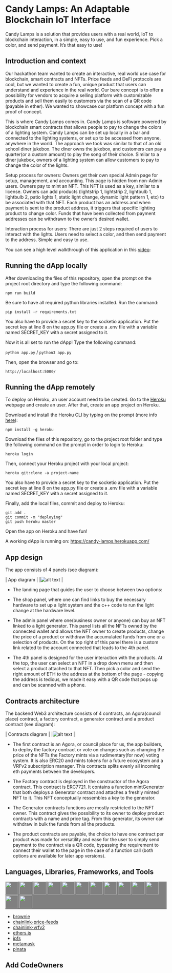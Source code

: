 # Candy Lamps: An Adaptable Blockchain IoT Interface

Candy Lamps is a solution that provides users with a real world, IoT to blockchain interaction, in a simple, easy to use, and fun experience. Pick a color, and send payment. It’s that easy to use!

## Introduction and context

Our hackathon team wanted to create an interactive, real world use case for blockchain, smart contracts and NFTs. Price feeds and DeFi protocols are cool, but we wanted to create a fun, unique product that users can understand and experience in the real world.
Our bare concept is to offer a possibility for vendors to acquire a selling platform with customizable products and sell them easily to customers via the scan of a QR code (payable in ether). We wanted to showcase our platform concept with a fun proof of concept.

This is where Candy Lamps comes in. Candy Lamps is software powered by blockchain smart contracts that allows people to pay to change the colors of a lighting system. Candy Lamps can be set up locally in a bar and connected to the lighting systems, or set up to be accessed from anyone, anywhere in the world. The approach we took was similar to that of an old school diner jukebox. The diner owns the jukebox, and customers can pay a quarter(or a custom amount) to play the song of their choice. Similar to a diner jukebox, owners of a lighting system can allow customers to pay to change the color of the lights.

Setup process for owners: Owners get their own special Admin page for setup, management, and accounting. This page is hidden from non-Admin users. Owners pay to mint an NFT. This NFT is used as a key, similar to a license. Owners can add products (lightstrip 1, lightstrip 2, lightbulb 1, lightbulb 2, patio lights 1, static light change, dynamic light pattern 1, etc) to be associated with that NFT. Each product has an address and when payment is sent to the product address, it triggers that specific lighting product to change color. Funds that have been collected from payment addresses can be withdrawn to the owner’s desired wallet.

Interaction process for users: There are just 2 steps required of users to interact with the lights. Users need to select a color, and then send payment to the address. Simple and easy to use.

You can see a high level walkthrough of this application in this [video](https://www.youtube.com/watch?v=lql5T5WAWBU):

## Running the dApp locally
After downloading the files of this repository, open the prompt on the project root directory and type the following command:

```npm run build```

Be sure to have all required python libraries installed. Run the command:

```pip install -r requirements.txt```

You also have to provide a secret key to the socketio application. Put the secret key at line 8 on the app.py file or create a .env file with a variable named SECRET_KEY with a secret assigned to it.

Now it is all set to run the dApp! Type the following command:

```python app.py``` / ```python3 app.py```

Then, open the browser and go to:

```http://localhost:5000/```

## Running the dApp remotely
To deploy on Heroku, an user account need to be created. Go to the [Heroku](https://www.heroku.com/) webpage and create an user. After that, create an app project on Heroku.

Download and install the Heroku CLI by typing on the prompt (more info [here](https://devcenter.heroku.com/articles/heroku-cli)):

```npm install -g heroku```

Download the files of this repository, go to the project root folder and type the following command on the prompt in order to login to Heroku:

```heroku login```

Then, connect your Heroku project with your local project:

```heroku git:clone -a project-name```

You also have to provide a secret key to the socketio application. Put the secret key at line 8 on the app.py file or create a .env file with a variable named SECRET_KEY with a secret assigned to it.

Finally, add the local files, commit and deploy to Heroku:

```
git add .
git commit -m "deploying"
git push heroku master
```

Open the app on Heroku and have fun!

A working dApp is running on: https://candy-lamps.herokuapp.com/

## App design

The app consists of 4 panels (see diagram):

| App diagram  |
|![alt text](public/app_diagram.png)  |

- The landing page that guides the user to choose between two options:

- The shop panel, where one can find links to buy the necessary hardware to set up a light system and the c++ code to run the light change at the hardware level.

- The admin panel where one(business owner or anyone) can buy an NFT linked to a light generator.
 This panel lists all the NFTs owned by the connected wallet and allows the NFT owner to create products, change the price of a product or withdraw the accumulated funds from one or a selection of products. On the top right of this panel there is a custom link related to the account connected that leads to the 4th panel.

- The 4th panel is designed for the user interaction with the products. At the top, the user can select an NFT in a drop down menu and then select a product attached to that NFT. Then pick a color and send the right amount of ETH to the address at the bottom of the page - copying the address is tedious, we made it easy with a QR code that pops up and can be scanned with a phone.

## Contracts architecture

The backend Web3 architecture consists of 4 contracts, an Agora(council place) contract, a factory contract, a generator contract and a product contract (see diagram):

| Contracts diagram  |
|![alt text](public/contracts_diagram.png)  |

- The first contract is an Agora, or council place for us, the app builders, to deploy the factory contract or vote on changes such as changing the price of the NFTs the Factory mints via a rudimentary(for now) voting system. It is also ERC20 and mints tokens for a future ecosystem and a VRFv2 subscription manager. This contracts splits evenly all incoming eth payments between the developers.

- The Factory contract is deployed in the constructor of the Agora contract. This contract is ERC7721. It contains a function mintGenerator that both deploys a Generator contract and attaches a freshly minted NFT to it. This NFT conceptually ressembles a key to the generator.

- The Generator contracts functions are mostly restricted to the NFT owner. This contract gives the possibility to its owner to deploy product contracts with a name and price tag. From this generator, its owner can withdraw in bulk the funds from all the products.

- The product contracts are payable, the choice to have one contract per product was made for versatility and ease for the user to simply send payment to the contract via a QR code, bypassing the requirement to connect their wallet to the page in the case of a function call (both options are available for later app versions).



## Languages, Libraries, Frameworks, and Tools
<div style="background-color: gray;">
  <img src="https://cdn.jsdelivr.net/gh/devicons/devicon/icons/git/git-original.svg" width="40" height="40"/>
  <img src="https://cdn.jsdelivr.net/gh/devicons/devicon/icons/javascript/javascript-original.svg" width="40" height="40"/>
  <img src="https://cdn.jsdelivr.net/gh/devicons/devicon/icons/python/python-original.svg" width="40" height="40"/>
  <img src="https://cdn.jsdelivr.net/gh/devicons/devicon/icons/solidity/solidity-original.svg" width="40" height="40"/>  
  <img src="https://cdn.jsdelivr.net/gh/devicons/devicon/icons/cplusplus/cplusplus-original.svg" width="40" height="40"/>
  <img src="https://cdn.jsdelivr.net/gh/devicons/devicon/icons/html5/html5-original.svg" width="40" height="40" />
  <img src="https://cdn.jsdelivr.net/gh/devicons/devicon/icons/css3/css3-original.svg" width="40" height="40" />
  <img src="https://cdn.jsdelivr.net/gh/devicons/devicon/icons/react/react-original.svg" width="40" height="40" />
  <img src="https://cdn.jsdelivr.net/gh/devicons/devicon/icons/redux/redux-original.svg" width="40" height="40"/>
  <img src="https://cdn.jsdelivr.net/gh/devicons/devicon/icons/socketio/socketio-original.svg" width="40" height="40" />
  <img src="https://cdn.jsdelivr.net/gh/devicons/devicon/icons/flask/flask-original.svg" width="40" height="40"/>
  <img src="https://cdn.jsdelivr.net/gh/devicons/devicon/icons/nodejs/nodejs-original-wordmark.svg" width="40" height="40"/>
  <img src="https://cdn.jsdelivr.net/gh/devicons/devicon/icons/arduino/arduino-original-wordmark.svg" width="40" height="40"/>
</div>


- [brownie](https://pypi.org/project/eth-brownie/)
- [chainlink-price-feeds](https://docs.chain.link/docs/using-chainlink-reference-contracts/)
- [chainlink-vrfv2](https://docs.chain.link/docs/chainlink-vrf/)
- [ethers.js](https://docs.ethers.io/v5/)
- [ipfs](https://ipfs.io/)
- [metamask](https://metamask.io/)
- [pinata](https://www.pinata.cloud/)


## Add CodeOwners
